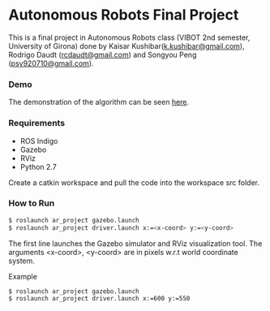 
# Autonomous Robots Final Project

This is a final project in Autonomous Robots class (VIBOT 2nd semester, University of Girona) done by Kaisar Kushibar(k.kushibar@gmail.com), Rodrigo Daudt (rcdaudt@gmail.com) and Songyou Peng (psy920710@gmail.com). 

### Demo
The demonstration of the algorithm can be seen [here].

### Requirements
* ROS Indigo
* Gazebo
* RViz
* Python 2.7

Create a catkin workspace and pull the code into the workspace src folder.

### How to Run
```sh
$ roslaunch ar_project gazebo.launch
$ roslaunch ar_project driver.launch x:=<x-coord> y:=<y-coord>
```
The first line launches the Gazebo simulator and RViz visualization tool. The arguments \<x-coord\>, \<y-coord\> are in pixels w.r.t world coordinate system.

Example
```sh
$ roslaunch ar_project gazebo.launch
$ roslaunch ar_project driver.launch x:=600 y:=550
```



 [here]: <https://www.youtube.com/watch?v=5PaKWS52CIM>
